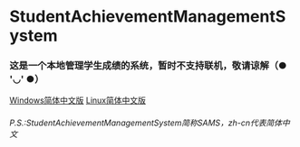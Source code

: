# StudentAchievementManagementSystem
<h3>这是一个本地管理学生成绩的系统，暂时不支持联机，敬请谅解（● '◡' ●）</h3>
<p><a href="https://github.com/XiyuWang2006/StudentAchievementManagementSystem/blob/master/SAMS_zh-cn.windows.cpp">Windows简体中文版</a>
<a href="https://github.com/XiyuWang2006/StudentAchievementManagementSystem/blob/master/SAMS_zh-cn.linux.cpp">Linux简体中文版</a></p>
<h6>P.S.:StudentAchievementManagementSystem简称SAMS，zh-cn代表简体中文</h6>
